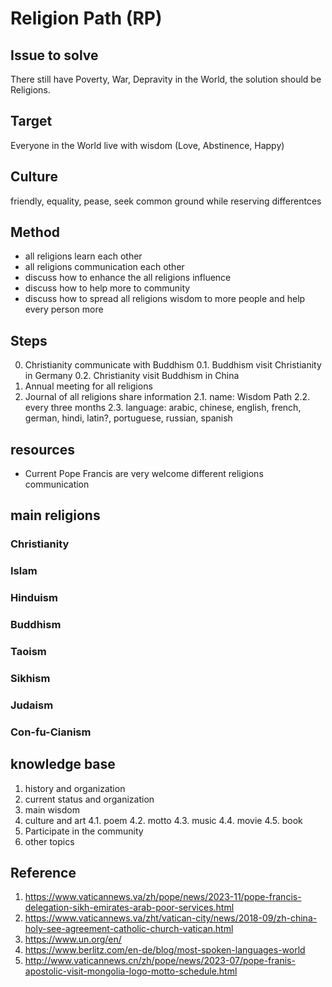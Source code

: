 # Religion Path (RP)

## Issue to solve
There still have Poverty, War, Depravity in the World, the solution should be Religions.

## Target
Everyone in the World live with wisdom (Love, Abstinence, Happy)

## Culture
friendly, equality, pease, seek common ground while reserving differentces

## Method
- all religions learn each other
- all religions communication each other
- discuss how to enhance the all religions influence
- discuss how to help more to community 
- discuss how to spread all religions wisdom to more people and help every person more

## Steps
0. Christianity communicate with Buddhism
	0.1. Buddhism visit Christianity in Germany
	0.2. Christianity visit Buddhism in China
1. Annual meeting for all religions
2. Journal of all religions share information
	2.1. name: Wisdom Path
	2.2. every three months
	2.3. language: arabic, chinese, english, french, german, hindi, latin?, portuguese, russian, spanish

## resources
- Current Pope Francis are very welcome different religions communication

## main religions
### Christianity
### Islam
### Hinduism
### Buddhism
### Taoism
### Sikhism
### Judaism
### Con-fu-Cianism


## knowledge base
1. history and organization
2. current status and organization
3. main wisdom
4. culture and art 
	4.1. poem
	4.2. motto
	4.3. music
	4.4. movie
	4.5. book
5. Participate in the community
6. other topics

## Reference
1. https://www.vaticannews.va/zh/pope/news/2023-11/pope-francis-delegation-sikh-emirates-arab-poor-services.html
2. https://www.vaticannews.va/zht/vatican-city/news/2018-09/zh-china-holy-see-agreement-catholic-church-vatican.html
3. https://www.un.org/en/
4. https://www.berlitz.com/en-de/blog/most-spoken-languages-world
5. http://www.vaticannews.cn/zh/pope/news/2023-07/pope-franis-apostolic-visit-mongolia-logo-motto-schedule.html


